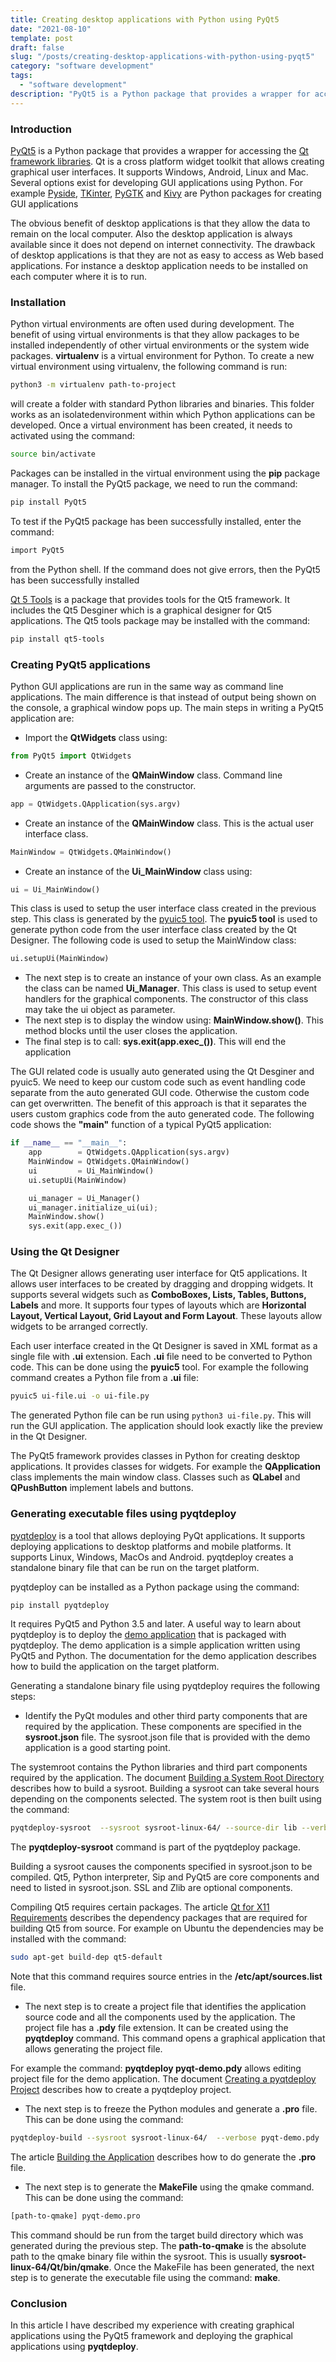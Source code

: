 ```yaml
---
title: Creating desktop applications with Python using PyQt5
date: "2021-08-10"
template: post
draft: false
slug: "/posts/creating-desktop-applications-with-python-using-pyqt5"
category: "software development"
tags:
  - "software development"
description: "PyQt5 is a Python package that provides a wrapper for accessing the Qt framework libraries."
---
```


### Introduction

[PyQt5](https://pypi.org/project/PyQt5/) is a Python package that provides a wrapper for accessing the [Qt framework libraries](https://en.wikipedia.org/wiki/Qt_(software)). Qt is a cross platform widget toolkit that allows creating graphical user interfaces. It supports Windows, Android, Linux and Mac. Several options exist for developing GUI applications using Python. For example [Pyside](https://en.wikipedia.org/wiki/PySide), [TKinter](https://en.wikipedia.org/wiki/Tkinter), [PyGTK](https://en.wikipedia.org/wiki/PyGTK) and [Kivy](https://en.wikipedia.org/wiki/Kivy_(framework)) are Python packages for creating GUI applications

The obvious benefit of desktop applications is that they allow the data to remain on the local computer. Also the desktop application is always available since it does not depend on internet connectivity. The drawback of desktop applications is that they are not as easy to access as Web based applications. For instance a desktop application needs to be installed on each computer where it is to run.

### Installation

Python virtual environments are often used during development. The benefit of using virtual environments is that they allow packages to be installed independently of other virtual environments or the system wide packages. **virtualenv** is a virtual environment for Python. To create a new virtual environment using virtualenv, the following command is run:

```bash
python3 -m virtualenv path-to-project
```

will create a folder with standard Python libraries and binaries. This folder works as an isolatedenvironment within which Python applications can be developed. Once a virtual environment has been created, it needs to activated using the command:

```bash
source bin/activate
```

Packages can be installed in the virtual environment using the **pip** package manager. To install the PyQt5 package, we need to run the command:

```bash
pip install PyQt5
```

To test if the PyQt5 package has been successfully installed, enter the command:

```bash
import PyQt5
```

from the Python shell. If the command does not give errors, then the PyQt5 has been successfully installed

[Qt 5 Tools](https://pypi.org/project/qt5-tools/) is a package that provides tools for the Qt5 framework. It includes the Qt5 Desginer which is a graphical designer for Qt5 applications. The Qt5 tools package may be installed with the command:

```bash
pip install qt5-tools
```

### Creating PyQt5 applications
Python GUI applications are run in the same way as command line applications. The main difference is that instead of output being shown on the console, a graphical window pops up. The main steps in writing a PyQt5 application are:

* Import the **QtWidgets** class using:

```python
from PyQt5 import QtWidgets
```

* Create an instance of the **QMainWindow** class. Command line arguments are passed to the constructor.

```python
app = QtWidgets.QApplication(sys.argv)
```

* Create an instance of the **QMainWindow** class. This is the actual user interface class.

```python
MainWindow = QtWidgets.QMainWindow()
```

* Create an instance of the **Ui_MainWindow** class using:

```python
ui = Ui_MainWindow()
```

This class is used to setup the user interface class created in the previous step. This class is generated by the [pyuic5 tool](#using-the-qt-designer). The **pyuic5 tool** is used to generate python code from the user interface class created by the Qt Designer. The following code is used to setup the MainWindow class:

```python
ui.setupUi(MainWindow)
```

* The next step is to create an instance of your own class. As an example the class can be named **Ui_Manager**. This class is used to setup event handlers for the graphical components. The constructor of this class may take the ui object as parameter.
* The next step is to display the window using: **MainWindow.show()**. This method blocks until the user closes the application.
* The final step is to call: **sys.exit(app.exec_())**. This will end the application

The GUI related code is usually auto generated using the Qt Desginer and pyuic5. We need to keep our custom code such as event handling code separate from the auto generated GUI code. Otherwise the custom code can get overwritten. The benefit of this approach is that it separates the users custom graphics code from the auto generated code. The following code shows the **"main"** function of a typical PyQt5 application:

```python
if __name__ == "__main__":    
    app        = QtWidgets.QApplication(sys.argv)
    MainWindow = QtWidgets.QMainWindow()
    ui         = Ui_MainWindow()
    ui.setupUi(MainWindow)

    ui_manager = Ui_Manager()
    ui_manager.initialize_ui(ui);
    MainWindow.show()
    sys.exit(app.exec_())
```

### Using the Qt Designer
The Qt Designer allows generating user interface for Qt5 applications. It allows user interfaces to be created by dragging and dropping widgets. It supports several widgets such as **ComboBoxes, Lists, Tables, Buttons, Labels** and more. It supports four types of layouts which are **Horizontal Layout, Vertical Layout, Grid Layout and Form Layout**. These layouts allow widgets to be arranged correctly.

Each user interface created in the Qt Designer is saved in XML format as a single file with **.ui** extension. Each **.ui** file need to be converted to Python code. This can be done using the **pyuic5** tool. For example the following command creates a Python file from a **.ui** file:

```bash
pyuic5 ui-file.ui -o ui-file.py
```

The generated Python file can be run using `python3 ui-file.py`. This will run the GUI application. The application should look exactly like the preview in the Qt Designer.

The PyQt5 framework provides classes in Python for creating desktop applications. It provides classes for widgets. For example the **QApplication** class implements the main window class. Classes such as **QLabel** and **QPushButton** implement labels and buttons.

### Generating executable files using pyqtdeploy
[pyqtdeploy](https://www.riverbankcomputing.com/software/pyqtdeploy/intro) is a tool that allows deploying PyQt applications. It supports deploying applications to desktop platforms and mobile platforms. It supports Linux, Windows, MacOs and Android. pyqtdeploy creates a standalone binary file that can be run on the target platform.

pyqtdeploy can be installed as a Python package using the command:

```bash
pip install pyqtdeploy
```

It requires PyQt5 and Python 3.5 and later. A useful way to learn about pyqtdeploy is to deploy the [demo application](https://www.riverbankcomputing.com/static/Docs/pyqtdeploy/demo.html) that is packaged with pyqtdeploy. The demo application is a simple application written using PyQt5 and Python. The documentation for the demo application describes how to build the application on the target platform.

Generating a standalone binary file using pyqtdeploy requires the following steps:

* Identify the PyQt modules and other third party components that are required by the application. These components are specified in the **sysroot.json** file. The sysroot.json file that is provided with the demo application is a good starting point.

The systemroot contains the Python libraries and third part components required by the application. The document [Building a System Root Directory](https://www.riverbankcomputing.com/static/Docs/pyqtdeploy/sysroot.html#ref-building-a-sysroot) describes how to build a sysroot. Building a sysroot can take several hours depending on the components selected. The system root is then built using the command:

```bash
pyqtdeploy-sysroot  --sysroot sysroot-linux-64/ --source-dir lib --verbose  sysroot.json
```

The **pyqtdeploy-sysroot** command is part of the pyqtdeploy package.

Building a sysroot causes the components specified in sysroot.json to be compiled. Qt5, Python interpreter, Sip and PyQt5 are core components and need to listed in sysroot.json. SSL and Zlib are optional components.

Compiling Qt5 requires certain packages. The article [Qt for X11 Requirements](https://doc.qt.io/qt-5/linux-requirements.html) describes the dependency packages that are required for building Qt5 from source. For example on Ubuntu the dependencies may be installed with the command:

```bash
sudo apt-get build-dep qt5-default
```

Note that this command requires source entries in the **/etc/apt/sources.list** file.

* The next step is to create a project file that identifies the application source code and all the components used by the application. The project file has a **.pdy** file extension. It can be created using the **pyqtdeploy** command. This command opens a graphical application that allows generating the project file.

For example the command: **pyqtdeploy pyqt-demo.pdy** allows editing project file for the demo application. The document [Creating a pyqtdeploy Project](https://www.riverbankcomputing.com/static/Docs/pyqtdeploy/pyqtdeploy.html#ref-creating-a-project) describes how to create a pyqtdeploy project.

* The next step is to freeze the Python modules and generate a **.pro** file. This can be done using the command:

```bash
pyqtdeploy-build --sysroot sysroot-linux-64/  --verbose pyqt-demo.pdy
```

The article [Building the Application](https://www.riverbankcomputing.com/static/Docs/pyqtdeploy/building.html#ref-building-an-application) describes how to do generate the **.pro** file.

* The next step is to generate the **MakeFile** using the qmake command. This can be done using the command:

```bash
[path-to-qmake] pyqt-demo.pro
```

This command should be run from the target build directory which was generated during the previous step. The **path-to-qmake** is the absolute path to the qmake binary file within the sysroot. This is usually **sysroot-linux-64/Qt/bin/qmake**. Once the MakeFile has been generated, the next step is to generate the executable file using the command: **make**.

### Conclusion

In this article I have described my experience with creating graphical applications using the PyQt5 framework and deploying the graphical applications using **pyqtdeploy**.
